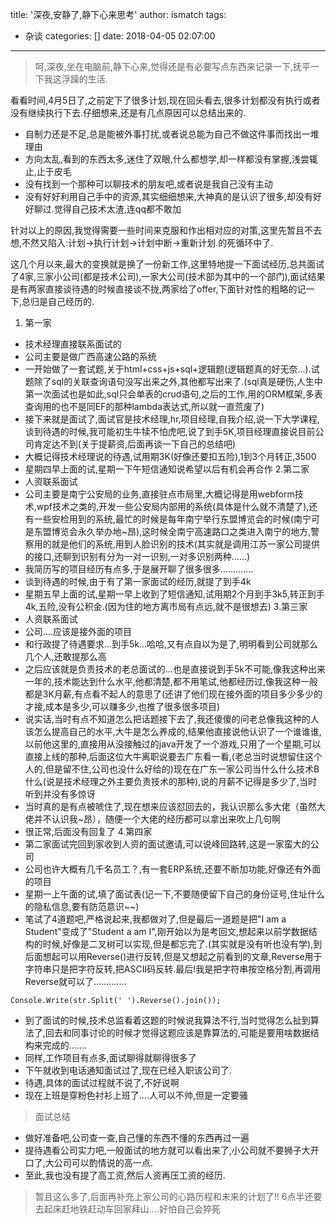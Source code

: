 title: '深夜,安静了,静下心来思考'
author: ismatch
tags:
  - 杂谈
categories: []
date: 2018-04-05 02:07:00
---
> 呵,深夜,坐在电脑前,静下心来,觉得还是有必要写点东西来记录一下,抚平一下我这浮躁的生活.

看看时间,4月5日了,之前定下了很多计划,现在回头看去,很多计划都没有执行或者没有继续执行下去.仔细想来,还是有几点原因可以总结出来的.
- 自制力还是不足,总是能被外事打扰,或者说总能为自己不做这件事而找出一堆理由
- 方向太乱,看到的东西太多,迷住了双眼,什么都想学,却一样都没有掌握,浅尝辄止,止于皮毛
- 没有找到一个那种可以聊技术的朋友吧,或者说是我自己没有主动
- 没有好好利用自己手中的资源,其实细细想来,大神真的是认识了很多,却没有好好聊过.觉得自己技术太渣,连qq都不敢加

<!--more-->
针对以上的原因,我觉得需要一些时间来克服和作出相对应的对策,这里先暂且不去想,不然又陷入:计划->执行计划->计划中断->重新计划.的死循环中了.


这几个月以来,最大的变换就是换了一份新工作,这里特地提一下面试经历,总共面试了4家,三家小公司(都是技术公司),一家大公司(技术部为其中的一个部门),面试结果是有两家直接谈待遇的时候直接谈不拢,两家给了offer,下面针对性的粗略的记一下,总归是自己经历的.
1. 第一家
- 技术经理直接联系面试的
- 公司主要是做广西高速公路的系统
- 一开始做了一套试题,关于html+css+js+sql+逻辑题(逻辑题真的好无奈...).试题除了sql的关联查询语句没写出来之外,其他都写出来了.(sql真是硬伤,人生中第一次面试也是如此,sql只会单表的crud语句,之后的工作,用的ORM框架,多表查询用的也不是同EF的那种lambda表达式,所以就一直荒废了)
- 接下来就是面试了,面试官是技术经理,hr,项目经理,自我介绍,说一下大学课程,谈到待遇的时候,我可能初生牛犊不怕虎吧,说了到手5K,项目经理直接说目前公司肯定达不到(关于提薪资,后面再谈一下自己的总结吧)
- 大概记得技术经理说的待遇,试用期3K(好像还要扣五险),1到3个月转正,3500
- 星期四早上面的试,星期一下午短信通知说希望以后有机会再合作
2.第二家
- 人资联系面试
- 公司主要是南宁公安局的业务,直接驻点市局里,大概记得是用webform技术,wpf技术之类的,开发一些公安局内部用的系统(具体是什么就不清楚了),还有一些安检用到的系统,最忙的时候是每年南宁举行东盟博览会的时候(南宁可是东盟博览会永久举办地~昂),这时候全南宁高速路口之类进入南宁的地方,警察用的就是他们的系统,用到人脸识别的技术(其实就是调用江苏一家公司提供的接口,还聊到识别有分为一对一识别,一对多识别两种......)
- 我简历写的项目经历有点多,于是展开聊了很多很多.............
- 谈到待遇的时候,由于有了第一家面试的经历,就提了到手4k
- 星期五早上面的试,星期一早上收到了短信通知,试用期2个月到手3k5,转正到手4k,五险,没有公积金.(因为住的地方离市局有点远,就不是很想去)
3.第三家
- 人资联系面试
- 公司....应该是接外面的项目
- 和行政提了待遇要求...到手5k...哈哈,又有点自以为是了,明明看到公司就那么几个人,还敢提那么高
- 之后应该就是负责技术的老总面试的...也是直接说到手5k不可能,像我这种出来一年的,技术能达到什么水平,他都清楚,都不用笔试,他都经历过,像我这种一般都是3K月薪,有点看不起人的意思了(还讲了他们现在接外面的项目多少多少的才接,成本是多少,可以赚多少,也推了很多很多项目)
- 说实话,当时有点不知道怎么把话题接下去了,我还傻傻的问老总像我这种的人该怎么提高自己的水平,大牛是怎么养成的,结果他直接说他认识了一个谁谁谁,以前他这里的,直接用从没接触过的java开发了一个游戏,只用了一个星期,可以直接上线的那种,后面这位大牛离职说要去广东看一看,(老总当时说想留住这个人的,但是留不住,公司也没什么好给的)现在在广东一家公司当什么什么技术B什么(说是技术经理之外主要负责技术的那种),说的月薪不记得是多少了,当时听到并没有多惊讶
- 当时真的是有点被唬住了,现在想来应该怼回去的，我认识那么多大佬（虽然大佬并不认识我~昂），随便一个大佬的经历都可以拿出来吹上几句啊
- 很正常,后面没有回复了
4.第四家
- 第二家面试完回到家收到人资的面试邀请,可以说峰回路转,这是一家蛮大的公司
- 公司也许大概有几千名员工？,有一套ERP系统,还要不断加功能,好像还有外面的项目
- 星期一上午面的试,填了面试表(记一下,不要随便留下自己的身份证号,住址什么的隐私信息,要有防范意识~~)
- 笔试了4道题吧,严格说起来,我都做对了,但是最后一道题是把"I am a Student"变成了"Student a am I",刚开始以为是考回文,想起来以前学数据结构的时候,好像是二叉树可以实现,但是都忘完了.(其实就是没有听也没有学),到后面想起可以用Reverse()进行反转,但是又想起之前看到的文章,Reverse用于字符串只是把字符反转,把ASCII码反转.最后!我是把字符串按空格分割,再调用Reverse就可以了.............
```
Console.Write(str.Split(' ').Reverse().join());
```
- 到了面试的时候,技术总监看着这题的时候说我算法不行,当时觉得怎么扯到算法了,回去和同事讨论的时候才觉得这题应该是靠算法的,可能是要用啥数据结构来完成的.......
- 同样,工作项目有点多,面试聊得就聊得很多了
- 下午就收到电话通知面试过了,现在已经入职该公司了.
- 待遇,具体的面试过程就不说了,不好说啊
- 现在上班是穿粉色衬衫上班了....人可以不帅,但是一定要骚

> 面试总结
- 做好准备吧,公司查一查,自己懂的东西不懂的东西再过一遍
- 提待遇看公司实力吧,一般面试的地方就可以看出来了,小公司就不要狮子大开口了,大公司可以酌情说的高一点.
- 至此,我也没有提了高工资,然后人资再压工资的经历.

> 暂且这么多了,后面再补充上家公司的心路历程和未来的计划了!!
> 6点半还要去起床赶地铁赶动车回家拜山....好怕自己会猝死
